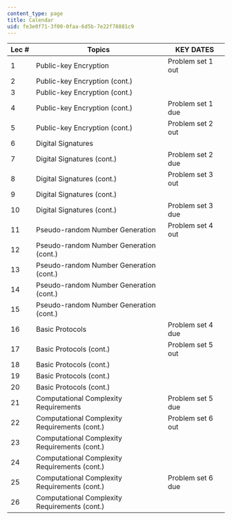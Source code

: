 ```yaml
---
content_type: page
title: Calendar
uid: fe3e0f71-3f00-0faa-6d5b-7e22f78881c9
---
```


| Lec # | Topics | KEY DATES |
| --- | --- | --- |
| 1 | Public-key Encryption | Problem set 1 out |
| 2 | Public-key Encryption (cont.) | &nbsp; |
| 3 | Public-key Encryption (cont.) | &nbsp; |
| 4 | Public-key Encryption (cont.) | Problem set 1 due |
| 5 | Public-key Encryption (cont.) | Problem set 2 out |
| 6 | Digital Signatures | &nbsp; |
| 7 | Digital Signatures (cont.) | Problem set 2 due |
| 8 | Digital Signatures (cont.) | Problem set 3 out |
| 9 | Digital Signatures (cont.) | &nbsp; |
| 10 | Digital Signatures (cont.) | Problem set 3 due |
| 11 | Pseudo-random Number Generation | Problem set 4 out |
| 12 | Pseudo-random Number Generation (cont.) | &nbsp; |
| 13 | Pseudo-random Number Generation (cont.) | &nbsp; |
| 14 | Pseudo-random Number Generation (cont.) | &nbsp; |
| 15 | Pseudo-random Number Generation (cont.) | &nbsp; |
| 16 | Basic Protocols | Problem set 4 due |
| 17 | Basic Protocols (cont.) | Problem set 5 out |
| 18 | Basic Protocols (cont.) | &nbsp; |
| 19 | Basic Protocols (cont.) | &nbsp; |
| 20 | Basic Protocols (cont.) | &nbsp; |
| 21 | Computational Complexity Requirements | Problem set 5 due |
| 22 | Computational Complexity Requirements (cont.) | Problem set 6 out |
| 23 | Computational Complexity Requirements (cont.) | &nbsp; |
| 24 | Computational Complexity Requirements (cont.) | &nbsp; |
| 25 | Computational Complexity Requirements (cont.) | Problem set 6 due |
| 26 | Computational Complexity Requirements (cont.) |